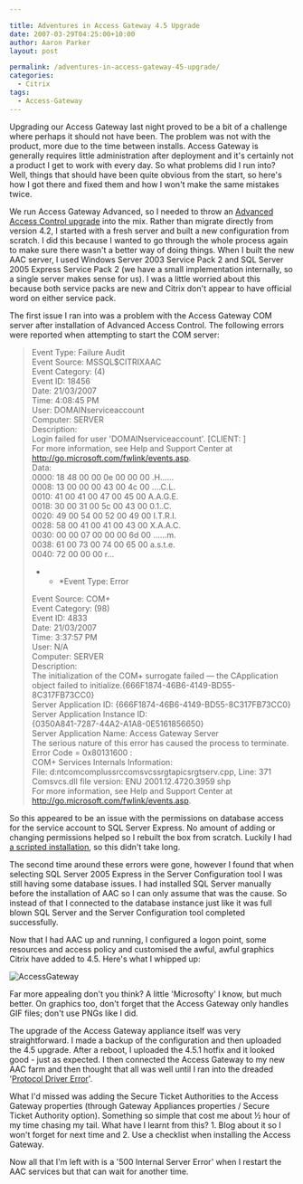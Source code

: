 ```yaml
---

title: Adventures in Access Gateway 4.5 Upgrade
date: 2007-03-29T04:25:00+10:00
author: Aaron Parker
layout: post

permalink: /adventures-in-access-gateway-45-upgrade/
categories:
  - Citrix
tags:
  - Access-Gateway
---
```

Upgrading our Access Gateway last night proved to be a bit of a challenge where perhaps it should not have been. The problem was not with the product, more due to the time between installs. Access Gateway is generally requires little administration after deployment and it's certainly not a product I get to work with every day. So what problems did I run into? Well, things that should have been quite obvious from the start, so here's how I got there and fixed them and how I won't make the same mistakes twice.

We run Access Gateway Advanced, so I needed to throw an [Advanced Access Control upgrade](http://support.citrix.com/article/CTX109104) into the mix. Rather than migrate directly from version 4.2, I started with a fresh server and built a new configuration from scratch. I did this because I wanted to go through the whole process again to make sure there wasn't a better way of doing things. When I built the new AAC server, I used Windows Server 2003 Service Pack 2 and SQL Server 2005 Express Service Pack 2 (we have a small implementation internally, so a single server makes sense for us). I was a little worried about this because both service packs are new and Citrix don't appear to have official word on either service pack.

The first issue I ran into was a problem with the Access Gateway COM server after installation of Advanced Access Control. The following errors were reported when attempting to start the COM server:

> Event Type: Failure Audit  
> Event Source: MSSQL$CITRIXAAC  
> Event Category: (4)  
> Event ID: 18456  
> Date: 21/03/2007  
> Time: 4:08:45 PM  
> User: DOMAINserviceaccount  
> Computer: SERVER  
> Description:  
> Login failed for user 'DOMAINserviceaccount'. [CLIENT: <local machine>]  
> For more information, see Help and Support Center at http://go.microsoft.com/fwlink/events.asp.  
> Data:  
> 0000: 18 48 00 00 0e 00 00 00 .H......  
> 0008: 13 00 00 00 43 00 4c 00 ....C.L.  
> 0010: 41 00 41 00 47 00 45 00 A.A.G.E.  
> 0018: 30 00 31 00 5c 00 43 00 0.1..C.  
> 0020: 49 00 54 00 52 00 49 00 I.T.R.I.  
> 0028: 58 00 41 00 41 00 43 00 X.A.A.C.  
> 0030: 00 00 07 00 00 00 6d 00 ......m.  
> 0038: 61 00 73 00 74 00 65 00 a.s.t.e.  
> 0040: 72 00 00 00 r...
> 
> * * *Event Type: Error
> 
>  
> Event Source: COM+  
> Event Category: (98)  
> Event ID: 4833  
> Date: 21/03/2007  
> Time: 3:37:57 PM  
> User: N/A  
> Computer: SERVER  
> Description:  
> The initialization of the COM+ surrogate failed &#8212; the CApplication object failed to initialize.{666F1874-46B6-4149-BD55-8C317FB73CC0}  
> Server Application ID: {666F1874-46B6-4149-BD55-8C317FB73CC0}  
> Server Application Instance ID:  
> {0350A841-7287-44A2-A1A8-0E5161856650}  
> Server Application Name: Access Gateway Server  
> The serious nature of this error has caused the process to terminate.  
> Error Code = 0x80131600 :  
> COM+ Services Internals Information:  
> File: d:ntcomcomplussrccomsvcssrgtapicsrgtserv.cpp, Line: 371  
> Comsvcs.dll file version: ENU 2001.12.4720.3959 shp  
> For more information, see Help and Support Center at http://go.microsoft.com/fwlink/events.asp.

So this appeared to be an issue with the permissions on database access for the service account to SQL Server Express. No amount of adding or changing permissions helped so I rebuilt the box from scratch. Luckily I had [a scripted installation]({{site.baseurl}}/unattended-citrix-advanced-access-control-part-1/), so this didn't take long.

The second time around these errors were gone, however I found that when selecting SQL Server 2005 Express in the Server Configuration tool I was still having some database issues. I had installed SQL Server manually before the installation of AAC so I can only assume that was the cause. So instead of that I connected to the database instance just like it was full blown SQL Server and the Server Configuration tool completed successfully.

Now that I had AAC up and running, I configured a logon point, some resources and access policy and customised the awful, awful graphics Citrix have added to 4.5. Here's what I whipped up:

![AccessGateway]({{site.baseurl}}/media/2007/03/1000.14.1177.AccessGateway.gif)

Far more appealing don't you think? A little 'Microsofty' I know, but much better. On graphics too, don't forget that the Access Gateway only handles GIF files; don't use PNGs like I did.

The upgrade of the Access Gateway appliance itself was very straightforward. I made a backup of the configuration and then uploaded the 4.5 upgrade. After a reboot, I uploaded the 4.5.1 hotfix and it looked good - just as expected. I then connected the Access Gateway to my new AAC farm and then thought that all was well until I ran into the dreaded '[Protocol Driver Error](http://www.google.com/search?hl=en&rls=com.microsoft%3Aen-AU&q=%22protocol+driver+error%22+site%3Asupport.citrix.com)'.

What I'd missed was adding the Secure Ticket Authorities to the Access Gateway properties (through Gateway Appliances properties / Secure Ticket Authority option). Something so simple that cost me about ½ hour of my time chasing my tail. What have I learnt from this? 1. Blog about it so I won't forget for next time and 2. Use a checklist when installing the Access Gateway.

Now all that I'm left with is a '500 Internal Server Error' when I restart the AAC services but that can wait for another time.
